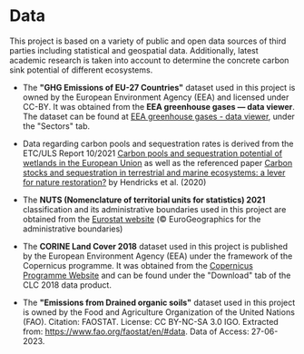 # Data

This project is based on a variety of public and open data sources of third parties including statistical and geospatial data. Additionally, latest academic research is taken into account to determine the concrete carbon sink potential of different ecosystems.

- The **"GHG Emissions of EU-27 Countries"** dataset used in this project is owned by the European Environment Agency (EEA) and licensed under CC-BY. It was obtained from the **EEA greenhouse gases — data viewer**. The dataset can be found at [EEA greenhouse gases - data viewer](https://www.eea.europa.eu/data-and-maps/data/data-viewers/greenhouse-gases-viewer), under the "Sectors" tab. 

- Data regarding carbon pools and sequestration rates is derived from the ETC/ULS Report 10/2021 [Carbon pools and sequestration potential of wetlands in the European Union](https://www.eionet.europa.eu/etcs/etc-di/products/etc-uls-report-10-2021-carbon-pools-and-sequestration-potential-of-wetlands-in-the-european-union/@@download/file/Carbon%20pools%20and%20sequestration%20potential.pdf) as well as the referenced paper [Carbon stocks and sequestration in terrestrial and marine ecosystems: a lever for nature restoration?](https://www.eea.europa.eu/publications/carbon-stocks-and-sequestration-rates/carbon-stocks-and-sequestration-in/carbon-stocks/download) by Hendricks et al. (2020) 

- The **NUTS (Nomenclature of territorial units for statistics) 2021** classification and its administrative boundaries used in this project are obtained from the [Eurostat website](https://ec.europa.eu/eurostat/web/gisco/geodata/reference-data/administrative-units-statistical-units/nuts#nuts21) (© EuroGeographics for the administrative boundaries)

- The **CORINE Land Cover 2018** dataset used in this project is published by the European Environment Agency (EEA) under the framework of the Copernicus programme. It was obtained from the [Copernicus Programme Website](https://land.copernicus.eu/pan-european/corine-land-cover/clc2018) and can be found under the "Download" tab of the CLC 2018 data product.

- The **"Emissions from Drained organic soils"** dataset used in this project is owned by the Food and Agriculture Organization of the United Nations (FAO). Citation: FAOSTAT. License: CC BY-NC-SA 3.0 IGO. Extracted from: https://www.fao.org/faostat/en/#data. Data of Access: 27-06-2023.